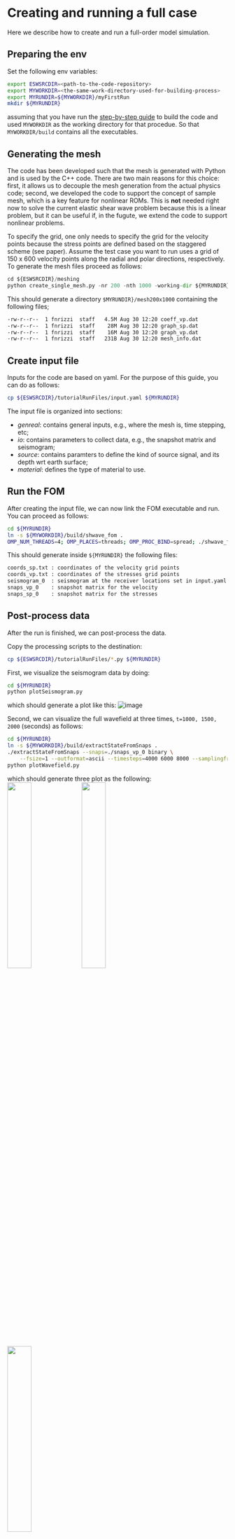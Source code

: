 
# Creating and running a full case
Here we describe how to create and run a full-order model simulation.



## Preparing the env
Set the following env variables:
```bash
export ESWSRCDIR=<path-to-the-code-repository>
export MYWORKDIR=<the-same-work-directory-used-for-building-process>
export MYRUNDIR=${MYWORKDIR}/myFirstRun
mkdir ${MYRUNDIR}
```
assuming that you have run the [step-by-step guide](./docs/build.md) to build the code
and used `MYWORKDIR` as the working directory for that procedue.
So that `MYWORKDIR/build` contains all the executables.


## Generating the mesh
The code has been developed such that the mesh is generated with Python
and is used by the C++ code. There are two main reasons for this choice:
first, it allows us to decouple the mesh generation from the actual physics code;
second, we developed the code to support the concept of sample mesh,
which is a key feature for nonlinear ROMs. This is **not** needed right now
to solve the current elastic shear wave problem because this is a linear problem,
but it can be useful if, in the fugute, we extend the code to support nonlinear problems.

To specify the grid, one only needs to specify the grid for the velocity points because
the stress points are defined based on the staggered scheme (see paper).
Assume the test case you want to run uses a grid of 150 x 600 velocity points
along the radial and polar directions, respectively.
To generate the mesh files proceed as follows:
```python
cd ${ESWSRCDIR}/meshing
python create_single_mesh.py -nr 200 -nth 1000 -working-dir ${MYRUNDIR}
```
This should generate a directory `$MYRUNDIR}/mesh200x1000`
containing the following files;
```bash
-rw-r--r--  1 fnrizzi  staff   4.5M Aug 30 12:20 coeff_vp.dat
-rw-r--r--  1 fnrizzi  staff    28M Aug 30 12:20 graph_sp.dat
-rw-r--r--  1 fnrizzi  staff    16M Aug 30 12:20 graph_vp.dat
-rw-r--r--  1 fnrizzi  staff   231B Aug 30 12:20 mesh_info.dat
```

## Create input file
Inputs for the code are based on yaml.
For the purpose of this guide, you can do as follows:
```bash
cp ${ESWSRCDIR}/tutorialRunFiles/input.yaml ${MYRUNDIR}
```
The input file is organized into sections:
- *genreal*: contains general inputs, e.g., where the mesh is, time stepping, etc;
- *io*: contains parameters to collect data, e.g., the snapshot matrix and seismogram;
- *source*: contains paramters to define the kind of source signal, and its depth wrt earth surface;
- *material*: defines the type of material to use.


## Run the FOM
After creating the input file, we can now link the FOM executable and run.
You can proceed as follows:
```bash
cd ${MYRUNDIR}
ln -s ${MYWORKDIR}/build/shwave_fom .
OMP_NUM_THREADS=4; OMP_PLACES=threads; OMP_PROC_BIND=spread; ./shwave_fom input.yaml
```
This should generate inside `${MYRUNDIR}` the following files:
```bash
coords_sp.txt : coordinates of the velocity grid points
coords_vp.txt : coordinates of the stresses grid points
seismogram_0  : seismogram at the receiver locations set in input.yaml
snaps_vp_0    : snapshot matrix for the velocity
snaps_sp_0    : snapshot matrix for the stresses
```

## Post-process data
After the run is finished, we can post-process the data.

Copy the processing scripts to the destination:
```bash
cp ${ESWSRCDIR}/tutorialRunFiles/*.py ${MYRUNDIR}
```

First, we visualize the seismogram data by doing:
```bash
cd ${MYRUNDIR}
python plotSeismogram.py
```
which should generate a plot like this:
![image](https://github.com/fnrizzi/ElasticShearWaves/blob/master/tutorialRunFiles/seismogram.png)

Second, we can visualize the full wavefield at three times, `t=1000, 1500, 2000` (seconds) as follows:
```bash
cd ${MYRUNDIR}
ln -s ${MYWORKDIR}/build/extractStateFromSnaps .
./extractStateFromSnaps --snaps=./snaps_vp_0 binary \
	--fsize=1 --outformat=ascii --timesteps=4000 6000 8000 --samplingfreq=100 --outfileappend=vp
python plotWavefield.py
```
which should generate three plot as the following:<br>
<img src="https://github.com/fnrizzi/ElasticShearWaves/blob/master/tutorialRunFiles/wavefield_4000.png" width="33%">
<img src="https://github.com/fnrizzi/ElasticShearWaves/blob/master/tutorialRunFiles/wavefield_6000.png" width="33%">
<img src="https://github.com/fnrizzi/ElasticShearWaves/blob/master/tutorialRunFiles/wavefield_8000.png" width="33%">

